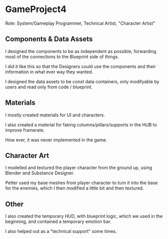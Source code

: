 # GameProject4
Role: System/Gameplay Programmer, Technical Artist, "Character Artist"

## Components & Data Assets
I designed the components to be as independent as possible, forwarding most of the connections to the Blueprint side of things.

I did it like this so that the Designers could use the components and their information in what ever way they wanted.

I designed the data assets to be const data containers, only modifyable by users and read only from code / blueprint.

## Materials
I mostly created materials for UI and characters.

I also created a material for faking columns/pillars/supports in the HUB to improve framerate.

How ever, it was never implemented in the game.

## Character Art

I modelled and textured the player character from the ground up, using Blender and Substance Designer.

Petter used my base meshes from player character to turn it into the base for the enemies, which I then modified a little bit and then textured.

## Other
I also created the temporary HUD, with blueprint logic, which we used in the beginning, and contained a temporary emotion bar.

I also helped out as a "technical support" some times.
